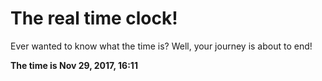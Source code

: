 # The real time clock!

Ever wanted to know what the time is? Well, your journey is about to end!

**The time is Nov 29, 2017, 16:11**